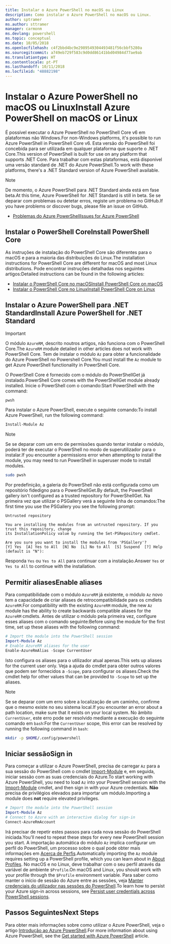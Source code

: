 ```yaml
---
title: Instalar o Azure PowerShell no macOS ou Linux
description: Como instalar o Azure PowerShell no macOS ou Linux.
author: sptramer
ms.author: sttramer
manager: carmonm
ms.devlang: powershell
ms.topic: conceptual
ms.date: 10/05/2018
ms.openlocfilehash: c4f2bbd4bc9e2989549304493481f56cbbf5280a
ms.sourcegitcommit: a749eb729f583c9d0dd86141bbd04984d77ae9ab
ms.translationtype: HT
ms.contentlocale: pt-PT
ms.lasthandoff: 10/11/2018
ms.locfileid: "48882198"
---
```

# <a name="install-azure-powershell-on-macos-or-linux"></a><span data-ttu-id="eca66-103">Instalar o Azure PowerShell no macOS ou Linux</span><span class="sxs-lookup"><span data-stu-id="eca66-103">Install Azure PowerShell on macOS or Linux</span></span>

<span data-ttu-id="eca66-104">É possível executar o Azure PowerShell no PowerShell Core v6 em plataformas não Windows.</span><span class="sxs-lookup"><span data-stu-id="eca66-104">For non-Windows platforms, it's possible to run Azure PowerShell in PowerShell Core v6.</span></span> <span data-ttu-id="eca66-105">Esta versão do PowerShell foi concebida para ser utilizada em qualquer plataforma que suporte o .NET Core.</span><span class="sxs-lookup"><span data-stu-id="eca66-105">This version of PowerShell is built for use on any platform that supports .NET Core.</span></span> <span data-ttu-id="eca66-106">Para trabalhar com estas plataformas, está disponível uma versão standard de .NET do Azure PowerShell.</span><span class="sxs-lookup"><span data-stu-id="eca66-106">To work with these platforms, there's a .NET Standard version of Azure PowerShell available.</span></span>

> [!NOTE]
> <span data-ttu-id="eca66-107">De momento, o Azure PowerShell para .NET Standard ainda está em fase beta.</span><span class="sxs-lookup"><span data-stu-id="eca66-107">At this time, Azure PowerShell for .NET Standard is still in beta.</span></span>
> <span data-ttu-id="eca66-108">Se se deparar com problemas ou detetar erros, registe um problema no GitHub.</span><span class="sxs-lookup"><span data-stu-id="eca66-108">If you have problems or discover bugs, please file an issue on GitHub.</span></span>
>
> * [<span data-ttu-id="eca66-109">Problemas do Azure PowerShell</span><span class="sxs-lookup"><span data-stu-id="eca66-109">Issues for Azure PowerShell</span></span>](https://github.com/azure/azure-docs-powershell/issues)

## <a name="install-powershell-core"></a><span data-ttu-id="eca66-110">Instalar o PowerShell Core</span><span class="sxs-lookup"><span data-stu-id="eca66-110">Install PowerShell Core</span></span>

<span data-ttu-id="eca66-111">As instruções de instalação do PowerShell Core são diferentes para o macOS e para a maioria das distribuições do Linux.</span><span class="sxs-lookup"><span data-stu-id="eca66-111">The installation instructions for PowerShell Core are different for macOS and most Linux distributions.</span></span>
<span data-ttu-id="eca66-112">Pode encontrar instruções detalhadas nos seguintes artigos:</span><span class="sxs-lookup"><span data-stu-id="eca66-112">Detailed instructions can be found in the following articles:</span></span>

* [<span data-ttu-id="eca66-113">Instalar o PowerShell Core no macOS</span><span class="sxs-lookup"><span data-stu-id="eca66-113">Install PowerShell Core on macOS</span></span>](/powershell/scripting/setup/installing-powershell-core-on-macos)
* [<span data-ttu-id="eca66-114">Instalar o PowerShell Core no Linux</span><span class="sxs-lookup"><span data-stu-id="eca66-114">Install PowerShell Core on Linux</span></span>](/powershell/scripting/setup/installing-powershell-core-on-linux)

## <a name="install-azure-powershell-for-net-standard"></a><span data-ttu-id="eca66-115">Instalar o Azure PowerShell para .NET Standard</span><span class="sxs-lookup"><span data-stu-id="eca66-115">Install Azure PowerShell for .NET Standard</span></span>

> [!IMPORTANT]
> <span data-ttu-id="eca66-116">O módulo `AzureRM`, descrito noutros artigos, não funciona com o PowerShell Core.</span><span class="sxs-lookup"><span data-stu-id="eca66-116">The `AzureRM` module detailed in other articles does not work with PowerShell Core.</span></span>
> <span data-ttu-id="eca66-117">Tem de instalar o módulo `Az` para obter a funcionalidade do Azure PowerShell no Powershell Core.</span><span class="sxs-lookup"><span data-stu-id="eca66-117">You must install the `Az` module to get Azure PowerShell functionality in PowerShell Core.</span></span>

<span data-ttu-id="eca66-118">O PowerShell Core é fornecido com o módulo do PowerShellGet já instalado.</span><span class="sxs-lookup"><span data-stu-id="eca66-118">PowerShell Core comes with the PowerShellGet module already installed.</span></span> <span data-ttu-id="eca66-119">Inicie o PowerShell com o comando:</span><span class="sxs-lookup"><span data-stu-id="eca66-119">Start PowerShell with the command:</span></span>

```bash
pwsh
```

<span data-ttu-id="eca66-120">Para instalar o Azure PowerShell, execute o seguinte comando:</span><span class="sxs-lookup"><span data-stu-id="eca66-120">To install Azure PowerShell, run the following command:</span></span>

```powershell
Install-Module Az
```

> [!NOTE]
> <span data-ttu-id="eca66-121">Se se deparar com um erro de permissões quando tentar instalar o módulo, poderá ter de executar o PowerShell no modo de superutilizador para o instalar.</span><span class="sxs-lookup"><span data-stu-id="eca66-121">If you encounter a permissions error when attempting to install the module, you may need to run PowerShell in superuser mode to install modules.</span></span>
>
> ```bash
> sudo pwsh
> ```

<span data-ttu-id="eca66-122">Por predefinição, a galeria do PowerShell não está configurada como um repositório fidedigno para o PowerShellGet.</span><span class="sxs-lookup"><span data-stu-id="eca66-122">By default, the PowerShell gallery isn't configured as a trusted repository for PowerShellGet.</span></span> <span data-ttu-id="eca66-123">Na primeira vez que utilizar o PSGallery verá a seguinte linha de comandos:</span><span class="sxs-lookup"><span data-stu-id="eca66-123">The first time you use the PSGallery you see the following prompt:</span></span>

```output
Untrusted repository

You are installing the modules from an untrusted repository. If you trust this repository, change
its InstallationPolicy value by running the Set-PSRepository cmdlet.

Are you sure you want to install the modules from 'PSGallery'?
[Y] Yes  [A] Yes to All  [N] No  [L] No to All  [S] Suspend  [?] Help (default is "N"):
```

<span data-ttu-id="eca66-124">Responda `Yes` ou `Yes to All` para continuar com a instalação.</span><span class="sxs-lookup"><span data-stu-id="eca66-124">Answer `Yes` or `Yes to All` to continue with the installation.</span></span>

## <a name="enable-aliases"></a><span data-ttu-id="eca66-125">Permitir aliases</span><span class="sxs-lookup"><span data-stu-id="eca66-125">Enable aliases</span></span>

<span data-ttu-id="eca66-126">Para compatibilidade com o módulo `AzureRM` já existente, o módulo `Az` novo tem a capacidade de criar aliases de retrocompatibilidade para os cmdlets `AzureRM`.</span><span class="sxs-lookup"><span data-stu-id="eca66-126">For compatibility with the existing `AzureRM` module, the new `Az` module has the ability to create backwards compatible aliases for the `AzureRM` cmdlets.</span></span> <span data-ttu-id="eca66-127">Antes de utilizar o módulo pela primeira vez, configure esses aliases com o comando seguinte:</span><span class="sxs-lookup"><span data-stu-id="eca66-127">Before using the module for the first time, set up these aliases with the following command:</span></span>

```powershell
# Import the module into the PowerShell session
Import-Module Az
# Enable AzureRM aliases for the user
Enable-AzureRmAlias -Scope CurrentUser
```

<span data-ttu-id="eca66-128">Isto configura os aliases para o utilizador atual apenas.</span><span class="sxs-lookup"><span data-stu-id="eca66-128">This sets up aliases for the current user only.</span></span> <span data-ttu-id="eca66-129">Veja a ajuda do cmdlet para obter outros valores que podem ser fornecidos a `-Scope`, para configurar os aliases.</span><span class="sxs-lookup"><span data-stu-id="eca66-129">Check the cmdlet help for other values that can be provided to `-Scope` to set up the aliases.</span></span>

> [!NOTE]
> <span data-ttu-id="eca66-130">Se se deparar com um erro sobre a localização de um caminho, confirme que o mesmo existe no seu sistema local.</span><span class="sxs-lookup"><span data-stu-id="eca66-130">If you encounter an error about a path location, make sure that it exists on your local system.</span></span> <span data-ttu-id="eca66-131">No âmbito `CurrentUser`, este erro pode ser resolvido mediante a execução do seguinte comando em `bash`:</span><span class="sxs-lookup"><span data-stu-id="eca66-131">For the `CurrentUser` scope, this error can be resolved by running the following command in `bash`:</span></span>
>
> ```bash
> mkdir -p $HOME/.config/powershell
> ```

## <a name="sign-in"></a><span data-ttu-id="eca66-132">Iniciar sessão</span><span class="sxs-lookup"><span data-stu-id="eca66-132">Sign in</span></span>

<span data-ttu-id="eca66-133">Para começar a utilizar o Azure PowerShell, precisa de carregar `Az` para a sua sessão do PowerShell com o cmdlet [Import-Module](/powershell/module/Microsoft.PowerShell.Core/Import-Module) e, em seguida, iniciar sessão com as suas credenciais do Azure.</span><span class="sxs-lookup"><span data-stu-id="eca66-133">To start working with Azure PowerShell, you need to load `Az` into your PowerShell session with the [Import-Module](/powershell/module/Microsoft.PowerShell.Core/Import-Module) cmdlet, and then sign in with your Azure credentials.</span></span> <span data-ttu-id="eca66-134">__Não__ precisa de privilégios elevados para importar um módulo.</span><span class="sxs-lookup"><span data-stu-id="eca66-134">Importing a module does __not__ require elevated privileges.</span></span>

```powershell
# Import the module into the PowerShell session
Import-Module Az
# Connect to Azure with an interactive dialog for sign-in
Connect-AzureRmAccount
```

<span data-ttu-id="eca66-135">Irá precisar de repetir estes passos para cada nova sessão do PowerShell iniciada.</span><span class="sxs-lookup"><span data-stu-id="eca66-135">You'll need to repeat these steps for every new PowerShell session you start.</span></span> <span data-ttu-id="eca66-136">A importação automática do módulo `Az` implica configurar um perfil do PowerShell, um processo sobre o qual pode obter mais informações em [Acerca de Perfis](/powershell/module/microsoft.powershell.core/about/about_profiles).</span><span class="sxs-lookup"><span data-stu-id="eca66-136">Automatically importing the `Az` module requires setting up a PowerShell profile, which you can learn about in [About Profiles](/powershell/module/microsoft.powershell.core/about/about_profiles).</span></span>
<span data-ttu-id="eca66-137">No macOS e no Linux, deve trabalhar com o seu perfil através da variável de ambiente `$Profile`.</span><span class="sxs-lookup"><span data-stu-id="eca66-137">On macOS and Linux, you should work with your profile through the `$Profile` environment variable.</span></span> <span data-ttu-id="eca66-138">Para saber como manter o início de sessão do Azure entre as sessões, veja [Manter credenciais do utilizador nas sessões do PowerShell](context-persistence.md).</span><span class="sxs-lookup"><span data-stu-id="eca66-138">To learn how to persist your Azure sign-in across sessions, see [Persist user credentials across PowerShell sessions](context-persistence.md).</span></span>

## <a name="next-steps"></a><span data-ttu-id="eca66-139">Passos Seguintes</span><span class="sxs-lookup"><span data-stu-id="eca66-139">Next Steps</span></span>

<span data-ttu-id="eca66-140">Para obter mais informações sobre como utilizar o Azure PowerShell, veja o artigo [Introdução ao Azure PowerShell](get-started-azureps.md).</span><span class="sxs-lookup"><span data-stu-id="eca66-140">For more information about using Azure PowerShell, see the [Get started with Azure PowerShell](get-started-azureps.md) article.</span></span>
